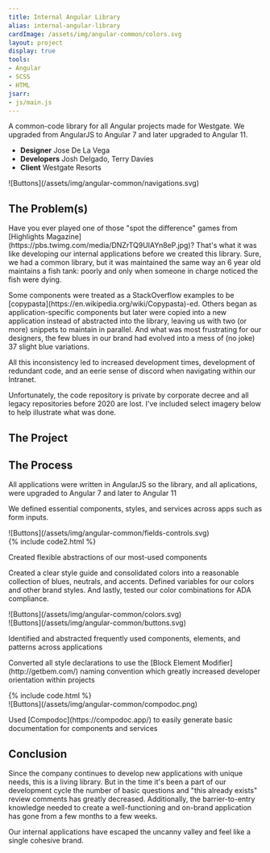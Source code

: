 ```yaml
---
title: Internal Angular Library
alias: internal-angular-library
cardImage: /assets/img/angular-common/colors.svg
layout: project
display: true
tools:
- Angular
- SCSS
- HTML
jsarr:
- js/main.js
---
```


<section class="project-section project-section--intro">
	<div class="project-section__inner">
		<div class="project-section__intro-text">
			<p class="project-section__summary">A common-code library for all Angular projects made for Westgate. We  upgraded from AngularJS to Angular 7 and later upgraded to Angular 11.</p>
		</div>
		<ul class="flex-row__column project-section__team project-section__team--inline">
			<li class="project-section__team-member">
				<strong>Designer</strong>
				<span>Jose De La Vega</span>
			</li>
			<li class="project-section__team-member">
				<strong>Developers</strong>
				<span>Josh Delgado, Terry Davies</span>
			</li>
			<li class="project-section__team-member">
				<strong>Client</strong>
				<span>Westgate Resorts</span>
			</li>
		</ul>
		<span class="project-section__img">
			<span markdown="1">![Buttons](/assets/img/angular-common/navigations.svg)</span>
		</span>
	</div>
</section>
<section class="project-section project-section--problem">
	<div class="project-section__inner">
		<h2 class="project-section__title">The Problem(s)</h2>
		<div class="flex-row flex-row--container flex-row--justify-center">
			<div class="flex-row__column flex-row__column--8">
				<p markdown="1">Have you ever played one of those "spot the difference" games from [Highlights Magazine](https://pbs.twimg.com/media/DNZrTQ9UIAYn8eP.jpg)? That's what it was like developing our internal applications before we created this library. Sure, we had a common library, but it was maintained the same way an 6 year old maintains a fish tank: poorly and only when someone in charge noticed the fish were dying.</p> 
				<p markdown="1">Some components were treated as a StackOverflow examples to be [copypasta](https://en.wikipedia.org/wiki/Copypasta)-ed. Others began as application-specific components but later were copied into a new application instead of abstracted into the library, leaving us with two (or more) snippets to maintain in parallel. And what was most frustrating for our designers, the few blues in our brand had evolved into a mess of (no joke) 37 slight blue variations.</p>
				<p>All this inconsistency led to increased development times, development of redundant code, and an eerie sense of discord when navigating within our Intranet.</p>
				<p>Unfortunately, the code repository is private by corporate decree and all legacy repositories before 2020 are lost. I've included select imagery below to help illustrate what was done.</p>
			</div>
		</div>
	</div>
</section>
<section class="project-section project-section--project">
	<div class="project-section__inner">
		<h2 class="project-section__title">The Project</h2>
		<div class="flex-row flex-row--container">
			<div class="flex-row__column">
				<div class="project-section__mockups">
					<div class="desktop">
						<div class="desktop__screen"></div>
						<div class="desktop__stand"></div>
						<div class="desktop__base"></div>
					</div>
					<div class="tablet">
						<div class="tablet__screen"></div>
					</div>
					<div class="iphone">
						<div class="iphone__screen"></div>
					</div>
				</div>
			</div>
		</div>
	</div>
</section>
<section class="project-section project-section--process">
	<div class="project-section__inner">
		<h2 class="project-section__title">The Process</h2>
		<div class="flex-row flex-row--container">
			<div class="flex-row__column">
				<p>All applications were written in AngularJS so the library, and all aplications, were upgraded to Angular 7 and later to Angular 11</p>
			</div>
			<div class="flex-row__column flex-row__column--6">
				<p>We defined essential components, styles, and services across apps such as form inputs.</p>
			</div>
			<div class="flex-row__column flex-row__column--6">
				<span class="project-section__img">
					<span markdown="1">![Buttons](/assets/img/angular-common/fields-controls.svg)</span>
				</span>
			</div>
			<div class="flex-row__column flex-row__column--6">
				{% include code2.html %}
			</div>
			<div class="flex-row__column flex-row__column--6">
				<p>Created flexible abstractions of our most-used components</p>
				<!-- <p>Abstracted commonly used services and components to reduce redundancy.</p> -->
			</div>
			<div class="flex-row__column flex-row__column--6">
				<p>Created a clear style guide and consolidated colors into a reasonable collection of blues, neutrals, and accents. Defined variables for our colors and other brand styles. And lastly, tested our color combinations for ADA compliance.</p>
			</div>
			<div class="flex-row__column flex-row__column--6">
				<span class="project-section__img">
					<span markdown="1">![Buttons](/assets/img/angular-common/colors.svg)</span>
				</span>
			</div>
			<div class="flex-row__column flex-row__column--6">
				<span class="project-section__img">
					<span markdown="1">![Buttons](/assets/img/angular-common/buttons.svg)</span>
				</span>
			</div>
			<div class="flex-row__column flex-row__column--6">
				<p>Identified and abstracted frequently used components, elements, and patterns across applications</p>
			</div>
			<div class="flex-row__column flex-row__column--6">
				<p markdown="1">Converted all style declarations to use the [Block Element Modifier](http://getbem.com/) naming convention which greatly increased developer orientation within projects</p>
			</div>
			<div class="flex-row__column flex-row__column--6">
				{% include code.html %}
			</div>
			<div class="flex-row__column flex-row__column--6">
				<span class="project-section__img project-section__img--no-scroll" markdown="1">![Buttons](/assets/img/angular-common/compodoc.png)
				</span>
			</div>
			<div class="flex-row__column flex-row__column--6">
				<p markdown="1">Used [Compodoc](https://compodoc.app/) to easily generate basic documentation for components and services</p>
			</div>
		</div>
	</div>
</section>
<section class="project-section project-section--conclusion">
	<div class="project-section__inner">
		<h2 class="project-section__title">Conclusion</h2>
		<div class="flex-row flex-row--container flex-row--justify-center">
			<div class="flex-row__column flex-row__column--8 project-section__intro">
				<p>Since the company continues to develop new applications with unique needs, this is a living library. But in the time it's been a part of our development cycle the number of basic questions and "this already exists" review comments has greatly decreased. Additionally, the barrier-to-entry knowledge needed to create a well-functioning and on-brand application has gone from a few months to a few weeks.</p>
				<p>Our internal applications have escaped the uncanny valley and feel like a single cohesive brand.</p>
			</div>
		</div>
	</div>
</section>

